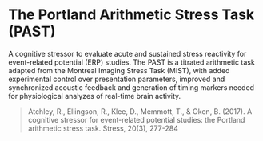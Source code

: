 # The Portland Arithmetic Stress Task (PAST)

A cognitive stressor to evaluate acute and sustained stress reactivity for event-related potential (ERP) studies. The PAST is a titrated arithmetic task adapted from the Montreal Imaging Stress Task (MIST), with added experimental control over presentation parameters, improved and synchronized acoustic feedback and generation of timing markers needed for physiological analyzes of real-time brain activity.

> Atchley, R., Ellingson, R., Klee, D., Memmott, T., & Oken, B. (2017). A cognitive stressor for event-related potential studies: the Portland arithmetic stress task. Stress, 20(3), 277-284
